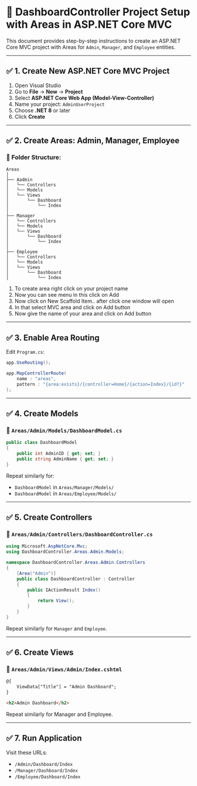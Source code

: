 # 📘 DashboardController Project Setup with Areas in ASP.NET Core MVC

This document provides step-by-step instructions to create an ASP.NET Core MVC project with Areas for `Admin`, `Manager`, and `Employee` entities.

---

## ✅ 1. Create New ASP.NET Core MVC Project

1. Open Visual Studio
2. Go to **File** → **New** → **Project**
3. Select **ASP.NET Core Web App (Model-View-Controller)**
4. Name your project: `AdminUserProject`
5. Choose **.NET 8** or later
6. Click **Create**

---

## ✅ 2. Create Areas: Admin, Manager, Employee

### 📁 Folder Structure:

```
Areas
│
├── Aadmin
│   └── Controllers
│   └── Models
│   └── Views
│       └── Dashboard
│           └── Index
│
├── Manager
│   └── Controllers
│   └── Models
│   └── Views
│       └── Dashboard
│           └── Index
│
├── Employee
│   └── Controllers
│   └── Models
│   └── Views
│       └── Dashboard
│           └── Index
```

1. To create area right click on your project name 
2. Now you can see menu in this click on Add 
3. Now click on New Scaffold Item.. after click one window will open 
4. In that select MVC area and click on Add button 
5. Now give the name of your area and click on Add button

---

## ✅ 3. Enable Area Routing

Edit `Program.cs`:

```csharp
app.UseRouting();

app.MapControllerRoute(
    name : "areas",
    pattern : "{area:exists}/{controller=Home}/{action=Index}/{id?}"
);

```

---

## ✅ 4. Create Models

### 📁 `Areas/Admin/Models/DashboardModel.cs`

```csharp
public class DashboardModel
{
    public int AdminID { get; set; }
    public string AdminName { get; set; }
}
```

Repeat similarly for:
- `DashboardModel` in `Areas/Manager/Models/`
- `DashboardModel` in `Areas/Employee/Models/`

---

## ✅ 5. Create Controllers

### 📁 `Areas/Admin/Controllers/DashboardController.cs`

```csharp
using Microsoft.AspNetCore.Mvc;
using DashboardController.Areas.Admin.Models;

namespace DashboardController.Areas.Admin.Controllers
{
    [Area("Admin")]
    public class DashboardController : Controller
    {
        public IActionResult Index()
        {
            return View();
        }
    }
}
```

Repeat similarly for `Manager` and `Employee`.

---

## ✅ 6. Create Views

### 📄 `Areas/Admin/Views/Admin/Index.cshtml`

```html
@{
    ViewData["Title"] = "Admin Dashboard";
}

<h2>Admin Dashboard</h2>
```

Repeat similarly for Manager and Employee.

---

## ✅ 7. Run Application

Visit these URLs:
- `/Admin/Dashboard/Index`
- `/Manager/Dashboard/Index`
- `/Employee/Dashboard/Index` 


